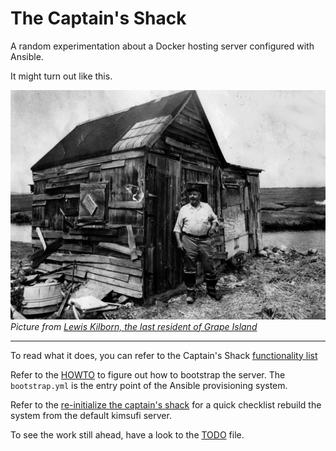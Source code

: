 # The Captain's Shack

A random experimentation about a Docker hosting server configured with Ansible.

It might turn out like this.

![Captain's shack](misc/lew_kilborn_shack.jpg)
_Picture from [Lewis Kilborn, the last resident of Grape Island](https://ipswich.wordpress.com/2014/09/15/lewis-kilborn-last-man-on-grape-island/)_



----

To read what it does, you can refer to the Captain's Shack [functionality list](documentation/the-captains-shack.adoc)

Refer to the [HOWTO](HOWTO.adoc) to figure out how to bootstrap the server. The `bootstrap.yml` is the entry point of the Ansible
provisioning system.

Refer to the [re-initialize the captain's shack](init_the-captains-shack.md) for a quick checklist rebuild the system from the default kimsufi server.

To see the work still ahead, have a look to the [TODO](TODO.md) file.